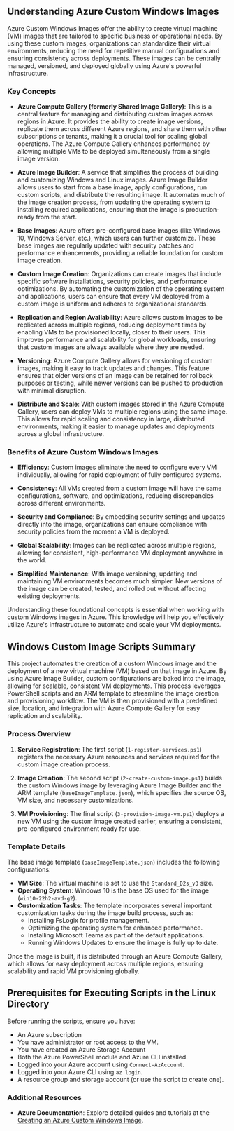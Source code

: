 ## Understanding Azure Custom Windows Images

Azure Custom Windows Images offer the ability to create virtual machine (VM) images that are tailored to specific business or operational needs. By using these custom images, organizations can standardize their virtual environments, reducing the need for repetitive manual configurations and ensuring consistency across deployments. These images can be centrally managed, versioned, and deployed globally using Azure's powerful infrastructure.

### Key Concepts

- **Azure Compute Gallery (formerly Shared Image Gallery)**: This is a central feature for managing and distributing custom images across regions in Azure. It provides the ability to create image versions, replicate them across different Azure regions, and share them with other subscriptions or tenants, making it a crucial tool for scaling global operations. The Azure Compute Gallery enhances performance by allowing multiple VMs to be deployed simultaneously from a single image version.

- **Azure Image Builder**: A service that simplifies the process of building and customizing Windows and Linux images. Azure Image Builder allows users to start from a base image, apply configurations, run custom scripts, and distribute the resulting image. It automates much of the image creation process, from updating the operating system to installing required applications, ensuring that the image is production-ready from the start.

- **Base Images**: Azure offers pre-configured base images (like Windows 10, Windows Server, etc.), which users can further customize. These base images are regularly updated with security patches and performance enhancements, providing a reliable foundation for custom image creation.

- **Custom Image Creation**: Organizations can create images that include specific software installations, security policies, and performance optimizations. By automating the customization of the operating system and applications, users can ensure that every VM deployed from a custom image is uniform and adheres to organizational standards.

- **Replication and Region Availability**: Azure allows custom images to be replicated across multiple regions, reducing deployment times by enabling VMs to be provisioned locally, closer to their users. This improves performance and scalability for global workloads, ensuring that custom images are always available where they are needed.

- **Versioning**: Azure Compute Gallery allows for versioning of custom images, making it easy to track updates and changes. This feature ensures that older versions of an image can be retained for rollback purposes or testing, while newer versions can be pushed to production with minimal disruption.

- **Distribute and Scale**: With custom images stored in the Azure Compute Gallery, users can deploy VMs to multiple regions using the same image. This allows for rapid scaling and consistency in large, distributed environments, making it easier to manage updates and deployments across a global infrastructure.

### Benefits of Azure Custom Windows Images

- **Efficiency**: Custom images eliminate the need to configure every VM individually, allowing for rapid deployment of fully configured systems.
  
- **Consistency**: All VMs created from a custom image will have the same configurations, software, and optimizations, reducing discrepancies across different environments.

- **Security and Compliance**: By embedding security settings and updates directly into the image, organizations can ensure compliance with security policies from the moment a VM is deployed.

- **Global Scalability**: Images can be replicated across multiple regions, allowing for consistent, high-performance VM deployment anywhere in the world.

- **Simplified Maintenance**: With image versioning, updating and maintaining VM environments becomes much simpler. New versions of the image can be created, tested, and rolled out without affecting existing deployments.

Understanding these foundational concepts is essential when working with custom Windows images in Azure. This knowledge will help you effectively utilize Azure's infrastructure to automate and scale your VM deployments.

## Windows Custom Image Scripts Summary

This project automates the creation of a custom Windows image and the deployment of a new virtual machine (VM) based on that image in Azure. By using Azure Image Builder, custom configurations are baked into the image, allowing for scalable, consistent VM deployments. This process leverages PowerShell scripts and an ARM template to streamline the image creation and provisioning workflow. The VM is then provisioned with a predefined size, location, and integration with Azure Compute Gallery for easy replication and scalability.

### Process Overview

1. **Service Registration**: The first script (`1-register-services.ps1`) registers the necessary Azure resources and services required for the custom image creation process.

2. **Image Creation**: The second script (`2-create-custom-image.ps1`) builds the custom Windows image by leveraging Azure Image Builder and the ARM template (`baseImageTemplate.json`), which specifies the source OS, VM size, and necessary customizations.

3. **VM Provisioning**: The final script (`3-provision-image-vm.ps1`) deploys a new VM using the custom image created earlier, ensuring a consistent, pre-configured environment ready for use.

### Template Details

The base image template (`baseImageTemplate.json`) includes the following configurations:

- **VM Size**: The virtual machine is set to use the `Standard_D2s_v3` size.
- **Operating System**: Windows 10 is the base OS used for the image (`win10-22h2-avd-g2`).
- **Customization Tasks**: The template incorporates several important customization tasks during the image build process, such as:
  - Installing FsLogix for profile management.
  - Optimizing the operating system for enhanced performance.
  - Installing Microsoft Teams as part of the default applications.
  - Running Windows Updates to ensure the image is fully up to date.

Once the image is built, it is distributed through an Azure Compute Gallery, which allows for easy deployment across multiple regions, ensuring scalability and rapid VM provisioning globally.

## Prerequisites for Executing Scripts in the Linux Directory

Before running the scripts, ensure you have:

- An Azure subscription
- You have administrator or root access to the VM.
- You have created an Azure Storage Account
- Both the Azure PowerShell module and Azure CLI installed.
- Logged into your Azure account using `Connect-AzAccount`.
- Logged into your Azure CLI using `az login`.
- A resource group and storage account (or use the script to create one).

### Additional Resources

- **Azure Documentation**: Explore detailed guides and tutorials at the [Creating an Azure Custom Windows Image](https://learn.microsoft.com/en-us/azure/virtual-machines/windows/image-builder-virtual-desktop).